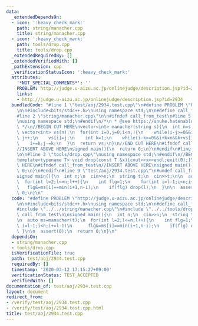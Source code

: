 ```yaml
---
data:
  _extendedDependsOn:
  - icon: ':heavy_check_mark:'
    path: string/manacher.cpp
    title: string/manacher.cpp
  - icon: ':heavy_check_mark:'
    path: tools/drop.cpp
    title: tools/drop.cpp
  _extendedRequiredBy: []
  _extendedVerifiedWith: []
  _pathExtension: cpp
  _verificationStatusIcon: ':heavy_check_mark:'
  attributes:
    '*NOT_SPECIAL_COMMENTS*': ''
    PROBLEM: http://judge.u-aizu.ac.jp/onlinejudge/description.jsp?id=2934
    links:
    - http://judge.u-aizu.ac.jp/onlinejudge/description.jsp?id=2934
  bundledCode: "#line 1 \"test/aoj/2934.test.cpp\"\n#define PROBLEM \"http://judge.u-aizu.ac.jp/onlinejudge/description.jsp?id=2934\"\
    \n\n#include<bits/stdc++.h>\nusing namespace std;\n\n#define call_from_test\n\
    #line 2 \"string/manacher.cpp\"\n\n#ifndef call_from_test\n#line 5 \"string/manacher.cpp\"\
    \nusing namespace std;\n#endif\n/*\n * @see https://snuke.hatenablog.com/entry/2014/12/02/235837\n\
    \ */\n//BEGIN CUT HERE\nvector<int> manacher(string s){\n  int n=s.size();\n \
    \ vector<int> vs(n);\n  for(int i=0,j=0;i<n;){\n    while(i-j>=0&&i+j<n&&s[i-j]==s[i+j])\
    \ j++;\n    vs[i]=j;\n    int k=1;\n    while(i-k>=0&&i+k<n&&k+vs[i-k]<j) vs[i+k]=vs[i-k],k++;\n\
    \    i+=k;j-=k;\n  }\n  return vs;\n}\n//END CUT HERE\n#ifndef call_from_test\n\
    //INSERT ABOVE HERE\nsigned main(){\n  return 0;\n}\n#endif\n#line 1 \"tools/drop.cpp\"\
    \n\n#line 3 \"tools/drop.cpp\"\nusing namespace std;\n#endif\n//BEGIN CUT HERE\n\
    template<typename T> void drop(const T &x){cout<<x<<endl;exit(0);}\n//END CUT\
    \ HERE\n#ifndef call_from_test\n//INSERT ABOVE HERE\nsigned main(){\n  return\
    \ 0;\n}\n#endif\n#line 9 \"test/aoj/2934.test.cpp\"\n#undef call_from_test\n\n\
    signed main(){\n  int n;\n  cin>>n;\n  string t;\n  cin>>t;\n\n  auto ms=manacher(t);\n\
    \  for(int l=2;l<=n;l++){\n    int flg=1;\n    for(int i=l-1;i<n;i+=l-1)\n   \
    \   flg&=ms[i]==min(i+1,n-i);\n    if(flg) drop(l);\n  }\n\n  assert(0);\n  return\
    \ 0;\n}\n"
  code: "#define PROBLEM \"http://judge.u-aizu.ac.jp/onlinejudge/description.jsp?id=2934\"\
    \n\n#include<bits/stdc++.h>\nusing namespace std;\n\n#define call_from_test\n\
    #include \"../../string/manacher.cpp\"\n#include \"../../tools/drop.cpp\"\n#undef\
    \ call_from_test\n\nsigned main(){\n  int n;\n  cin>>n;\n  string t;\n  cin>>t;\n\
    \n  auto ms=manacher(t);\n  for(int l=2;l<=n;l++){\n    int flg=1;\n    for(int\
    \ i=l-1;i<n;i+=l-1)\n      flg&=ms[i]==min(i+1,n-i);\n    if(flg) drop(l);\n \
    \ }\n\n  assert(0);\n  return 0;\n}\n"
  dependsOn:
  - string/manacher.cpp
  - tools/drop.cpp
  isVerificationFile: true
  path: test/aoj/2934.test.cpp
  requiredBy: []
  timestamp: '2020-03-12 17:15:27+09:00'
  verificationStatus: TEST_ACCEPTED
  verifiedWith: []
documentation_of: test/aoj/2934.test.cpp
layout: document
redirect_from:
- /verify/test/aoj/2934.test.cpp
- /verify/test/aoj/2934.test.cpp.html
title: test/aoj/2934.test.cpp
---
```

